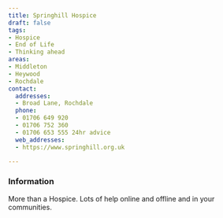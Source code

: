 ```yaml
---
title: Springhill Hospice
draft: false
tags:
- Hospice
- End of Life
- Thinking ahead
areas:
- Middleton
- Heywood
- Rochdale
contact:
  addresses:
  - Broad Lane, Rochdale
  phone:
  - 01706 649 920
  - 01706 752 360
  - 01706 653 555 24hr advice
  web_addresses:
  - https://www.springhill.org.uk

---
```


### Information
More than a Hospice.  Lots of help online and
offline and in your communities.
